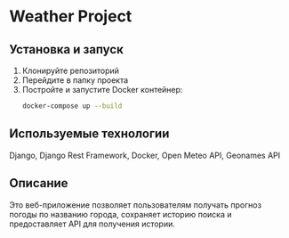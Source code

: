 # Weather Project

## Установка и запуск

1. Клонируйте репозиторий
2. Перейдите в папку проекта
3. Постройте и запустите Docker контейнер:
   ```sh
   docker-compose up --build

## Используемые технологии

Django,
Django Rest Framework,
Docker,
Open Meteo API,
Geonames API

## Описание

Это веб-приложение позволяет пользователям получать прогноз погоды по названию города, сохраняет историю поиска и предоставляет API для получения истории.